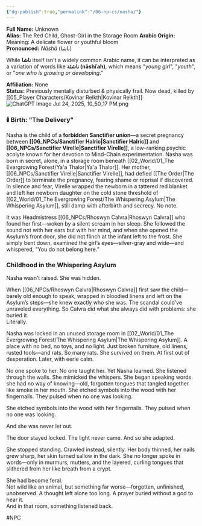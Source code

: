 ```yaml
---
{"dg-publish":true,"permalink":"/06-np-cs/nasha/"}
---
```


**Full Name:** Unknown  
**Alias:** The Red Child, Ghost-Girl in the Storage Room
**Arabic Origin:** Meaning: A delicate flower or youthful bloom  
**Pronounced:** _Nāshā_ (ناشا)   

While **ناشا** itself isn't a widely common Arabic name, it can be interpreted as a variation of words like **ناشئة (nāshiʾah)**, which means "_young girl_", "_youth_", or "_one who is growing or developing_."  
	
**Affiliation:** None  
**Status:** Previously mentally disturbed & physically frail. Now dead, killed by [[05_Player Characters/Kovinar Relkth\|Kovinar Relkth]]
![ChatGPT Image Jul 24, 2025, 10_50_17 PM.png](/img/user/Items/Non-Magical/ChatGPT%20Image%20Jul%2024,%202025,%2010_50_17%20PM.png)
### 🕯️ Birth: “The Delivery”

Nasha is the child of a **forbidden Sanctifier union**—a secret pregnancy between **[[06_NPCs/Sanctifier Halric\|Sanctifier Halric]]** and **[[06_NPCs/Sanctifier Virelle\|Sanctifier Virelle]]**, a low-ranking psychic acolyte known for her devotion to Mind-Chain experimentation. Nasha was born in secret, alone, in a storage room beneath [[02_World/01_The Evergrowing Forest/Ya'a Thalor\|Ya'a Thalor]]. Her mother, [[06_NPCs/Sanctifier Virelle\|Sanctifier Virelle]], had defied [[The Order\|The Order]] to terminate the pregnancy, fearing shame or reprisal if discovered. In silence and fear, Virelle wrapped the newborn in a tattered red blanket and left her newborn daughter on the cold stone threshold of [[02_World/01_The Evergrowing Forest/The Whispering Asylum\|The Whispering Asylum]], still damp with afterbirth and secrecy. No note.  

It was Headmistress [[06_NPCs/Rhoswyn Calvra\|Rhoswyn Calvra]] who found her first—woken by a silent scream in her sleep. She followed the sound not with her ears but with her mind, and when she opened the Asylum’s front door, she did not flinch at the infant left to the frost. She simply bent down, examined the girl’s eyes—silver-gray and wide—and whispered, “You do not belong here.”

### **Childhood in the Whispering Asylum**

Nasha wasn’t raised. She was hidden.

When [[06_NPCs/Rhoswyn Calvra\|Rhoswyn Calvra]] first saw the child—barely old enough to speak, wrapped in bloodied linens and left on the Asylum’s steps—she knew exactly who she was. The scandal could’ve unraveled everything. So Calvra did what she always did with problems: she buried it.  
Literally.

Nasha was locked in an unused storage room in [[02_World/01_The Evergrowing Forest/The Whispering Asylum\|The Whispering Asylum]]. A place with no bed, no toys, and no light. Just broken furniture, old linens, rusted tools—and rats. So many rats. She survived on them. At first out of desperation. Later, with eerie calm.

No one spoke to her. No one taught her. Yet Nasha learned. She listened through the walls. She mimicked the whispers. She began speaking words she had no way of knowing—old, forgotten tongues that tangled together like smoke in her mouth. She etched symbols into the wood with her fingernails. They pulsed when no one was looking.

She etched symbols into the wood with her fingernails. They pulsed when no one was looking.

And she was never let out.

The door stayed locked. The light never came. And so she adapted.

She stopped standing. Crawled instead, silently. Her body thinned, her nails grew sharp, her skin turned sallow in the dark. She no longer spoke in words—only in murmurs, mutters, and the layered, curling tongues that slithered from her like breath from a crypt.

She had become feral.  
Not wild like an animal, but something far worse—forgotten, unfinished, unobserved. A thought left alone too long. A prayer buried without a god to hear it.  
And in that room, something listened back.

#NPC 